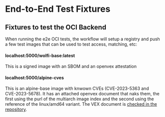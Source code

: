 # End-to-End Test Fixtures

## Fixtures to test the OCI Backend

When running the e2e OCI tests, the workflow will setup a registry and push a few
test images that can be used to test access, matching, etc:

#### localhost:5000/wolfi-base:latest

This is a signed image with an SBOM and an openvex attestation

#### localhost:5000/alpine-cves

This is an alpine-base image with knwown CVEs (CVE-2023-5363 and CVE-2023-5678).
It has an attached openvex document that naks them, the first using the purl of
the multiarch image index and the second using the reference of the linux/amd64
variant. The VEX document is 
[checked in the repository](testdata/alpine-cves.openvex.json).

